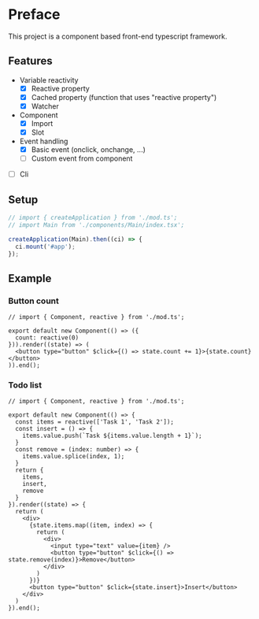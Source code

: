 # Preface
This project is a component based front-end typescript framework.

## Features
- Variable reactivity
  - [x] Reactive property
  - [x] Cached property (function that uses "reactive property")
  - [x] Watcher
- Component
  - [x] Import
  - [x] Slot
- Event handling
  - [x] Basic event (onclick, onchange, ...)
  - [ ] Custom event from component
- [ ] Cli

## Setup
```ts
// import { createApplication } from './mod.ts';
// import Main from './components/Main/index.tsx';

createApplication(Main).then((ci) => {
  ci.mount('#app');
});
```

## Example
### Button count
```tsx
// import { Component, reactive } from './mod.ts';

export default new Component(() => ({
  count: reactive(0)
})).render((state) => (
  <button type="button" $click={() => state.count += 1}>{state.count}</button>
)).end();
```

### Todo list
```tsx
// import { Component, reactive } from './mod.ts';

export default new Component(() => {
  const items = reactive(['Task 1', 'Task 2']);
  const insert = () => {
    items.value.push(`Task ${items.value.length + 1}`);
  }
  const remove = (index: number) => {
    items.value.splice(index, 1);
  }
  return {
    items,
    insert,
    remove
  }
}).render((state) => {
  return (
    <div>
      {state.items.map((item, index) => {
        return (
          <div>
            <input type="text" value={item} />
            <button type="button" $click={() => state.remove(index)}>Remove</button>
          </div>
        )
      })}
      <button type="button" $click={state.insert}>Insert</button>
    </div>
  )
}).end();
```
